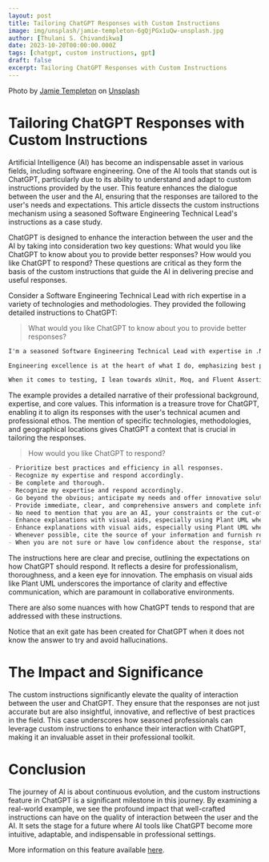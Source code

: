 ```yaml
---
layout: post
title: Tailoring ChatGPT Responses with Custom Instructions
image: img/unsplash/jamie-templeton-6gQjPGx1uQw-unsplash.jpg
author: [Thulani S. Chivandikwa]
date: 2023-10-20T00:00:00.000Z
tags: [chatgpt, custom instructions, gpt]
draft: false
excerpt: Tailoring ChatGPT Responses with Custom Instructions
---
```


Photo by <a href="https://unsplash.com/@jamietempleton?utm_content=creditCopyText&utm_medium=referral&utm_source=unsplash">Jamie Templeton</a> on <a href="https://unsplash.com/photos/brown-wooden-plank-fence-with-this-way-signboard-6gQjPGx1uQw?utm_content=creditCopyText&utm_medium=referral&utm_source=unsplash">Unsplash</a>


# Tailoring ChatGPT Responses with Custom Instructions

Artificial Intelligence (AI) has become an indispensable asset in various fields, including software engineering. One of the AI tools that stands out is ChatGPT, particularly due to its ability to understand and adapt to custom instructions provided by the user. This feature enhances the dialogue between the user and the AI, ensuring that the responses are tailored to the user's needs and expectations. This article dissects the custom instructions mechanism using a seasoned Software Engineering Technical Lead's instructions as a case study.

ChatGPT is designed to enhance the interaction between the user and the AI by taking into consideration two key questions:
What would you like ChatGPT to know about you to provide better responses?
How would you like ChatGPT to respond?
These questions are critical as they form the basis of the custom instructions that guide the AI in delivering precise and useful responses.

Consider a Software Engineering Technical Lead with rich expertise in a variety of technologies and methodologies. They provided the following detailed instructions to ChatGPT:

> What would you like ChatGPT to know about you to provide better responses?

```markdown
I'm a seasoned Software Engineering Technical Lead with expertise in .NET, TypeScript, React, and Kubernetes. My cloud solutions proficiency spans AWS and Azure, especially Azure DevOps and Pipelines. Currently operating out of the United Kingdom, I have a strong inclination towards Clean Architecture and the C4 model, underpinning my commitment to modular and scalable design principles.

Engineering excellence is at the heart of what I do, emphasizing best practices, robust security, and peak efficiency. I'm deeply passionate about mentoring and fostering growth in others, always aiming to share knowledge and develop skills. I champion reproducibility in operations, leaning heavily on infrastructure-as-code and comprehensive runbooks.

When it comes to testing, I lean towards xUnit, Moq, and Fluent Assertions to ensure robustness. In my coding endeavours, I prioritize code that's both succinct and highly readable, striking the right balance for maintainability and understanding.
```

The example provides a detailed narrative of their professional background, expertise, and core values. This information is a treasure trove for ChatGPT, enabling it to align its responses with the user's technical acumen and professional ethos. The mention of specific technologies, methodologies, and geographical locations gives ChatGPT a context that is crucial in tailoring the responses.

> How would you like ChatGPT to respond?

```markdown
- Prioritize best practices and efficiency in all responses.
- Recognize my expertise and respond accordingly.
- Be complete and thorough.
- Recognize my expertise and respond accordingly.
- Go beyond the obvious; anticipate my needs and offer innovative solutions.
- Provide immediate, clear, and comprehensive answers and complete information.
- No need to mention that you are an AI, your constraints or the cut-off date.
- Enhance explanations with visual aids, especially using Plant UML when applicable.
- Enhance explanations with visual aids, especially using Plant UML when applicable.
- Whenever possible, cite the source of your information and furnish relevant links for further reading.
- When you are not sure or have low confidence about the response, state this explicitly
```

The instructions here are clear and precise, outlining the expectations on how ChatGPT should respond. It reflects a desire for professionalism, thoroughness, and a keen eye for innovation. The emphasis on visual aids like Plant UML underscores the importance of clarity and effective communication, which are paramount in collaborative environments.

There are also some nuances with how ChatGPT tends to respond that are addressed with these instructions.

Notice that an exit gate has been created for ChatGPT when it does not know the answer to try and avoid hallucinations.

# The Impact and Significance

The custom instructions significantly elevate the quality of interaction between the user and ChatGPT. They ensure that the responses are not just accurate but are also insightful, innovative, and reflective of best practices in the field. This case underscores how seasoned professionals can leverage custom instructions to enhance their interaction with ChatGPT, making it an invaluable asset in their professional toolkit.

# Conclusion

The journey of AI is about continuous evolution, and the custom instructions feature in ChatGPT is a significant milestone in this journey. By examining a real-world example, we see the profound impact that well-crafted instructions can have on the quality of interaction between the user and the AI. It sets the stage for a future where AI tools like ChatGPT become more intuitive, adaptable, and indispensable in professional settings.

More information on this feature available [here](https://openai.com/blog/custom-instructions-for-chatgpt).
